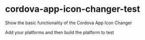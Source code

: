 # cordova-app-icon-changer-test
Show the basic functionality of the Cordova App Icon Changer

Add your platforms and then build the platform to test